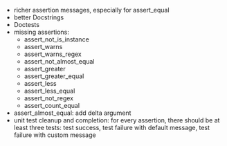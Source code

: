 * richer assertion messages, especially for assert_equal
* better Docstrings
* Doctests
* missing assertions:
    * assert_not_is_instance
    * assert_warns
    * assert_warns_regex
    * assert_not_almost_equal
    * assert_greater
    * assert_greater_equal
    * assert_less
    * assert_less_equal
    * assert_not_regex
    * assert_count_equal
* assert_almost_equal: add delta argument
* unit test cleanup and completion: for every assertion, there should be at
  least three tests: test success, test failure with default message, test
  failure with custom message
